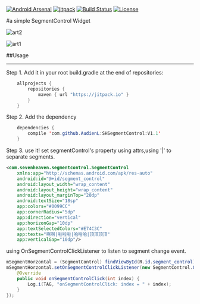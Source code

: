 [![Android Arsenal](https://img.shields.io/badge/Android%20Arsenal-SHSegmentControl-brightgreen.svg?style=flat)](http://android-arsenal.com/details/1/1770) [![jitpack](https://img.shields.io/github/tag/7heaven/SHSegmentControl.svg?label=JitPack%20Maven)](https://img.shields.io/github/release/7heaven/SHSegmentControl.svg?label=JitPack%20Maven) [![Build Status](http://img.shields.io/travis/7heaven/SHSegmentControl.svg)](https://travis-ci.org/7heaven/SHSegmentControl)
[![License](http://img.shields.io/:license-mit-blue.svg)](LICENSE)

#a simple SegmentControl Widget

![art2](arts/arts2.gif)

![art1](arts/arts1.gif)

##Usage
***

Step 1. Add it in your root build.gradle at the end of repositories:
```java
    allprojects {
		repositories {
			maven { url "https://jitpack.io" }
		}
	}
```

Step 2. Add the dependency
```java
    dependencies {
		compile 'com.github.AudienL:SHSegmentControl:V1.1'
	}
```

Step 3. use it!
set segmentControl's property using attrs,using '|' to separate segments.

``` xml
<com.sevenheaven.segmentcontrol.SegmentControl
    xmlns:app="http://schemas.android.com/apk/res-auto"
    android:id="@+id/segment_control"
    android:layout_width="wrap_content"
    android:layout_height="wrap_content"
    android:layout_marginTop="20dp"
    android:textSize="18sp"
    app:colors="#0099CC"
    app:cornerRadius="5dp"
    app:direction="vertical"
    app:horizonGap="10dp"
    app:textSelectedColors="#E74C3C"
    app:texts="啊啊|啦啦啦|哈哈哈|顶顶顶顶"
    app:verticalGap="10dp"/>
```

using OnSegmentControlClickListener to listen to segment change event.

```java
mSegmentHorzontal = (SegmentControl) findViewById(R.id.segment_control);
mSegmentHorzontal.setOnSegmentControlClickListener(new SegmentControl.OnSegmentControlClickListener() {
    @Override
    public void onSegmentControlClick(int index) {
        Log.i(TAG, "onSegmentControlClick: index = " + index);
    }
});
```